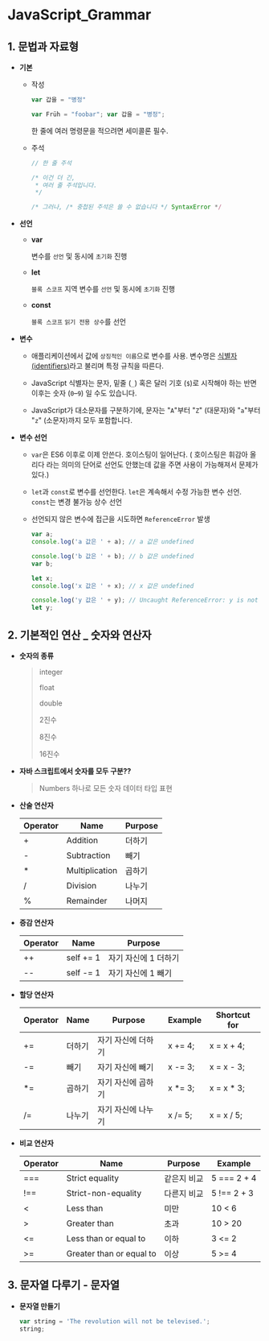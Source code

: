 # JavaScript_Grammar





## 1. 문법과 자료형

- **기본**

  - 작성

    ```javascript
    var 갑을 = "병정"
    
    var Früh = "foobar"; var 갑을 = "병정";
    ```

    한 줄에 여러 명령문을 적으려면 세미콜론 필수.

  - 주석

    ```javascript
    // 한 줄 주석
    
    /* 이건 더 긴,
     * 여러 줄 주석입니다.
     */
    
    /* 그러나, /* 중첩된 주석은 쓸 수 없습니다 */ SyntaxError */
    ```

- **선언**

  - **var**

    변수를 `선언` 및 동시에 `초기화` 진행

  - **let**

    `블록 스코프` 지역 변수를 `선언` 및 동시에 `초기화` 진행
  
  - **const**
  
    `블록 스코프` `읽기 전용 상수`를 선언
  
- **변수**

  - 애플리케이션에서 값에 `상징적인 이름`으로 변수를 사용. 변수명은 [식별자(identifiers)](https://developer.mozilla.org/ko/docs/Glossary/Identifier)라고 불리며 특정 규칙을 따른다.

  - JavaScript 식별자는 문자, 밑줄 (`_`) 혹은 달러 기호 (`$`)로 시작해야 하는 반면 이후는 숫자 (`0`–`9`) 일 수도 있습니다.
  - JavaScript가 대소문자를 구분하기에, 문자는 "`A`"부터 "`Z`" (대문자)와 "`a`"부터 "`z`" (소문자)까지 모두 포함합니다.

- **변수 선언**

  - `var`은 ES6 이후로 이제 안쓴다. 호이스팅이 일어난다. ( 호이스팅은 휘감아 올리다 라는 의미의 단어로 선언도 안했는데 값을 주면 사용이 가능해져서 문제가 있다.)

  - `let`과 `const`로 변수를 선언한다. `let`은 계속해서 수정 가능한 변수 선언. `const`는 변경 불가능 상수 선언

  - 선언되지 않은 변수에 접근을 시도하면 `ReferenceError` 발생

    ```javascript
    var a;
    console.log('a 값은 ' + a); // a 값은 undefined
    
    console.log('b 값은 ' + b); // b 값은 undefined
    var b;
    
    let x;
    console.log('x 값은 ' + x); // x 값은 undefined
    
    console.log('y 값은 ' + y); // Uncaught ReferenceError: y is not defined
    let y;
    ```



## 2. 기본적인 연산 _ 숫자와 연산자

- **숫자의 종류**

  > integer
  >
  > float
  >
  > double
  >
  > 2진수
  >
  > 8진수
  >
  > 16진수

- **자바 스크립트에서 숫자를 모두 구분??**

  > Numbers 하나로 모든 숫자 데이터 타입 표현

- **산술 연산자**

  | Operator | Name           | Purpose |
  | -------- | -------------- | ------- |
  | +        | Addition       | 더하기  |
  | -        | Subtraction    | 빼기    |
  | *        | Multiplication | 곱하기  |
  | /        | Division       | 나누기  |
  | %        | Remainder      | 나머지  |

- **증감 연산자**

  | Operator | Name      | Purpose              |
  | -------- | --------- | -------------------- |
  | ++       | self += 1 | 자기 자신에 1 더하기 |
  | --       | self -= 1 | 자기 자신에 1 빼기   |

- **할당 연산자**

  | Operator | Name   | Purpose            | Example | Shortcut for |
  | -------- | ------ | ------------------ | ------- | ------------ |
  | +=       | 더하기 | 자기 자신에 더하기 | x += 4; | x = x + 4;   |
  | -=       | 빼기   | 자기 자신에 빼기   | x -= 3; | x = x - 3;   |
  | *=       | 곱하기 | 자기 자신에 곱하기 | x *= 3; | x = x * 3;   |
  | /=       | 나누기 | 자기 자신에 나누기 | x /= 5; | x = x / 5;   |

- **비교 연산자**

  | Operator | Name                     | Purpose     | Example     |
  | -------- | ------------------------ | ----------- | ----------- |
  | ===      | Strict equality          | 같은지 비교 | 5 === 2 + 4 |
  | !==      | Strict-non-equality      | 다른지 비교 | 5 !== 2 + 3 |
  | <        | Less than                | 미만        | 10 < 6      |
  | >        | Greater than             | 초과        | 10 > 20     |
  | <=       | Less than or equal to    | 이하        | 3 <= 2      |
  | >=       | Greater than or equal to | 이상        | 5 >= 4      |

  



## 3. 문자열 다루기 - 문자열

- **문자열 만들기**

  ```javascript
  var string = 'The revolution will not be televised.';
  string;
  ```

  